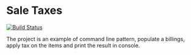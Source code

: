 # Sale Taxes
[![Build Status](https://travis-ci.org/andmau90/sale_taxes.png?branch=master)](https://travis-ci.org/andmau90/sale_taxes)

The project is an example of command line pattern, populate a billings,
apply tax on the items and print the result in console.